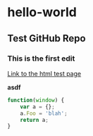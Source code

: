 # hello-world

## Test GitHub Repo

### This is the first edit

[Link to the html test page](http://htmlpreview.github.io/?https://github.com/varunrgandhi/hello-world/blob/master/testPage.html)

**asdf**

```js
function(window) {
    var a = {};
    a.Foo = 'blah';
    return a;    
}
```

